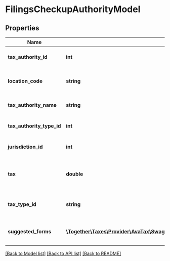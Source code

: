 # FilingsCheckupAuthorityModel

## Properties
Name | Type | Description | Notes
------------ | ------------- | ------------- | -------------
**tax_authority_id** | **int** | Unique ID of the tax authority | [optional] 
**location_code** | **string** | Location Code of the tax authority | [optional] 
**tax_authority_name** | **string** | Name of the tax authority | [optional] 
**tax_authority_type_id** | **int** | Type Id of the tax authority | [optional] 
**jurisdiction_id** | **int** | Jurisdiction Id of the tax authority | [optional] 
**tax** | **double** | Amount of tax collected in this tax authority | [optional] 
**tax_type_id** | **string** | Tax Type collected in the tax authority | [optional] 
**suggested_forms** | [**\Together\Taxes\Provider\AvaTax\Swagger\Model\FilingsCheckupSuggestedFormModel[]**](FilingsCheckupSuggestedFormModel.md) | Suggested forms to file due to tax collected | [optional] 

[[Back to Model list]](../README.md#documentation-for-models) [[Back to API list]](../README.md#documentation-for-api-endpoints) [[Back to README]](../README.md)


